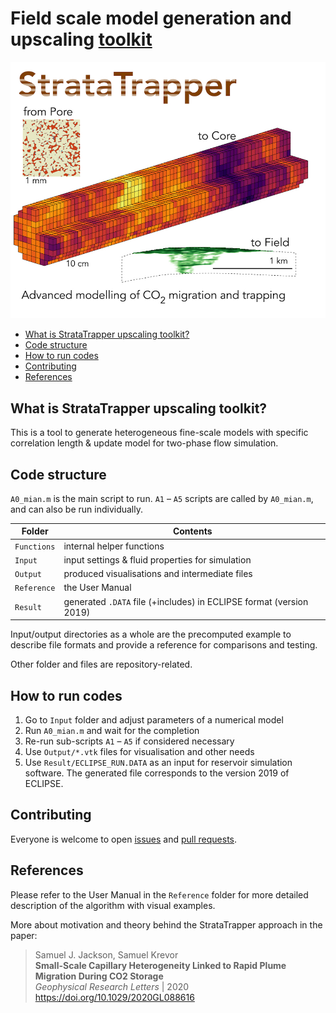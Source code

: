 # Field scale model generation and upscaling [toolkit](https://github.com/ImperialCollegeLondon/StrataTrapper)

![StrataTrapper logo](./img/StrataTrapper.jpg)

* [What is StrataTrapper upscaling toolkit?](#what-is-stratatrapper-upscaling-toolkit)
* [Code structure](#code-structure)
* [How to run codes](#how-to-run-codes)
* [Contributing](#contributing)
* [References](#references)

## What is StrataTrapper upscaling toolkit?

This is a tool to generate heterogeneous fine-scale models with specific correlation length & update model for two-phase flow simulation.

## Code structure

`A0_mian.m` is the main script to run.
`A1` – `A5` scripts are called by `A0_mian.m`, and can also be run individually.

|Folder     |Contents                                                            |
|-----------|--------------------------------------------------------------------|
|`Functions`|internal helper functions                                           |
|`Input`    |input settings & fluid properties for simulation                    |
|`Output`   |produced visualisations and intermediate files                      |
|`Reference`|the User Manual                                                     |
|`Result`   |generated `.DATA` file (+includes) in ECLIPSE format (version 2019) |

Input/output directories as a whole are the precomputed example
to describe file formats and provide a reference for comparisons and testing.

Other folder and files are repository-related.

## How to run codes

1. Go to `Input` folder and adjust parameters of a numerical model
2. Run `A0_mian.m` and wait for the completion
3. Re-run sub-scripts `A1` – `A5` if considered necessary
4. Use `Output/*.vtk` files for visualisation and other needs
5. Use `Result/ECLIPSE_RUN.DATA` as an input for reservoir simulation software.
  The generated file corresponds to the version 2019 of ECLIPSE.

## Contributing

Everyone is welcome to open [issues](https://github.com/ImperialCollegeLondon/StrataTrapper/issues) and [pull requests](https://github.com/ImperialCollegeLondon/StrataTrapper/pulls).

## References

Please refer to the User Manual in the `Reference` folder
for more detailed description of the algorithm with visual examples.

More about motivation and theory behind the StrataTrapper approach in the paper:
> Samuel J. Jackson, Samuel Krevor\
> **Small-Scale Capillary Heterogeneity Linked to Rapid Plume Migration During CO2 Storage**\
> *Geophysical Research Letters* | 2020\
> <https://doi.org/10.1029/2020GL088616>
